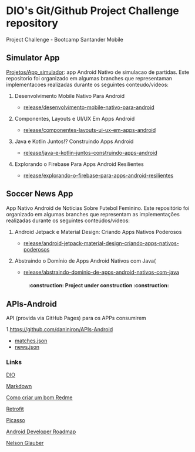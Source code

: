# DIO's Git/Github Project Challenge repository

Project Challenge - Bootcamp Santander Mobile 

## Simulator App

[Projetos/App_simulador](https://github.com/daniniron/Santander-Bootcamp-Mobile-Devoloper-/tree/main/Projetos/App_Simulador): app Android Nativo de simulacao de partidas. Este repositorio foi organizado em algumas branches que representaman implementacoes realizadas durante os seguintes  conteudo/videos:

1. Desenvolvimento Mobile Nativo Para Android
   - [release/desenvolvimento-mobile-nativo-para-android](https://github.com/daniniron/Santander-Bootcamp-Mobile-Devoloper-/tree/release/desenvolvimento-mobile-nativo-para-android)

2. Componentes, Layouts e UI/UX Em Apps Android
   - [release/componentes-layouts-ui-ux-em-apps-android](https://github.com/daniniron/Santander-Bootcamp-Mobile-Devoloper-/tree/release/componentes-layouts-ui-ux-em-apps-android)
 
3. Java e Kotlin Juntos!? Construindo Apps Android
   - [release/java-e-kotlin-juntos-construindo-apps-android](https://github.com/daniniron/Santander-Bootcamp-Mobile-Devoloper-/tree/elease/java-e-kotlin-juntos-construindo-apps-android)
   
4. Explorando o Firebase Para Apps Android Resilientes
   - [release/explorando-o-firebase-para-apps-android-resilientes](https://github.com/daniniron/Santander-Bootcamp-Mobile-Devoloper-/tree/release/explorando-o-firebase-para-apps-android-resilientes)
   
## Soccer News App

App Nativo Android de Notícias Sobre Futebol Feminino. Este repositório foi organizado em algumas branches que representam as implementações realizadas durante os seguintes conteúdos/vídeos:

1. Android Jetpack e Material Design: Criando Apps Nativos Poderosos
    - [release/android-jetpack-material-design-criando-apps-nativos-poderosos](https://github.com/digitalinnovationone/soccer-news-app/tree/release/android-jetpack-material-design-criando-apps-nativos-poderosos)

1. Abstraindo o Domínio de Apps Android Nativos com Java(
    - [release/abstraindo-dominio-de-apps-android-nativos-com-java](https://github.com/daniniron/Santander-Bootcamp-Mobile-Devoloper-/tree/release/abstraindo-dominio-de-apps-android-nativos-com-java)

<h4 align="center"> 
    :construction:   Project under construction  :construction:
</h4>

## APIs-Android
   API (provida via GitHub Pages) para os APPs consumirem

1.https://github.com/daniniron/APIs-Android 
   - [matches.json](https://daniniron.github.io/APIs-Android/matches.json)
   - [news.json](https://daniniron.github.io/APIs-Android/news.json)
   
   

### Links
[DIO](https://www.dio.me/)

[Markdown](https://[www.markdownguide.org/basic-syntax/)

[Como criar um bom Redme](https://www.alura.com.br/artigos/escrever-bom-readme)

[Retrofit](https://square.github.io/retrofit/)

[Picasso](https://square.github.io/picasso/)

[Android Developer Roadmap](https://github.com/skydoves/android-developer-roadmap)

[Nelson Glauber](https://nglauber.medium.com/)
